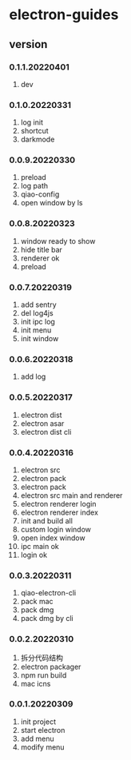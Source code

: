 # electron-guides

## version
### 0.1.1.20220401
1. dev

### 0.1.0.20220331
1. log init
2. shortcut
3. darkmode

### 0.0.9.20220330
1. preload
2. log path
3. qiao-config
4. open window by ls

### 0.0.8.20220323
1. window ready to show
2. hide title bar
3. renderer ok
4. preload

### 0.0.7.20220319
1. add sentry
2. del log4js
3. init ipc log
4. init menu
5. init window

### 0.0.6.20220318
1. add log

### 0.0.5.20220317
1. electron dist
2. electron asar
3. electron dist cli

### 0.0.4.20220316
1. electron src
2. electron pack
3. electron pack
4. electron src main and renderer
5. electron renderer login
6. electron renderer index
7. init and build all
8. custom login window
9. open index window
10. ipc main ok
11. login ok

### 0.0.3.20220311
1. qiao-electron-cli
2. pack mac
3. pack dmg
4. pack dmg by cli

### 0.0.2.20220310
1. 拆分代码结构
2. electron packager
3. npm run build
4. mac icns

### 0.0.1.20220309
1. init project
2. start electron
3. add menu
4. modify menu